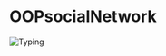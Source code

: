 # OOPsocialNetwork

![Typing](https://github.com/user-attachments/assets/85fab1d2-ae79-47a0-addb-5bfb67fab4ed)
